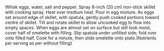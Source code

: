 Whisk eggs, water, salt and pepper.
Spray 8-inch (20 cm) non-stick skillet with cooking spray. Heat over medium heat. Pour in egg mixture. As eggs set around edge of skillet, with spatula, gently push cooked portions toward centre of skillet. Tilt and rotate skillet to allow uncooked egg to flow into empty spaces.
When eggs are almost set on surface but still look moist, cover half of omelette with filling. Slip spatula under unfilled side; fold over onto filled half.
Cook for a minute, then slide omelette onto plate.(Nutrients per serving as per without filling)